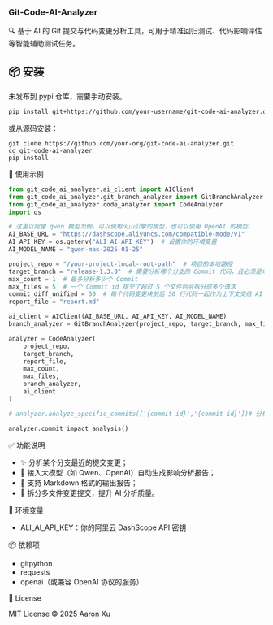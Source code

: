 ### Git-Code-AI-Analyzer

🔍 基于 AI 的 Git 提交与代码变更分析工具，可用于精准回归测试、代码影响评估等智能辅助测试任务。

## 📦 安装

未发布到 pypi 仓库，需要手动安装。

```bash
pip install git+https://github.com/your-username/git-code-ai-analyzer.git
```

或从源码安装：

```
git clone https://github.com/your-org/git-code-ai-analyzer.git
cd git-code-ai-analyzer
pip install .
```

🚀 使用示例

```python
from git_code_ai_analyzer.ai_client import AIClient
from git_code_ai_analyzer.git_branch_analyzer import GitBranchAnalyzer
from git_code_ai_analyzer.code_analyzer import CodeAnalyzer
import os

# 这里以阿里 qwen 模型为例，可以使用火山引擎的模型，也可以使用 OpenAI 的模型。
AI_BASE_URL = "https://dashscope.aliyuncs.com/compatible-mode/v1"
AI_API_KEY = os.getenv("ALI_AI_API_KEY")  # 设置你的环境变量
AI_MODEL_NAME = "qwen-max-2025-01-25"

project_repo = "/your-project-local-root-path"  # 项目的本地路径
target_branch = "release-1.3.0"  # 需要分析哪个分支的 Commit 代码，且必须是本地已 pull 的分支
max_count = 1  # 最多分析多少个 Commit
max_files = 5  # 一个 Commit id 提交了超过 5 个文件则会拆分成多个请求
commit_diff_unified = 50  # 每个代码变更块前后 50 行代码一起作为上下文交给 AI 分析
report_file = "report.md"

ai_client = AIClient(AI_BASE_URL, AI_API_KEY, AI_MODEL_NAME)
branch_analyzer = GitBranchAnalyzer(project_repo, target_branch, max_files, commit_diff_unified)

analyzer = CodeAnalyzer(
    project_repo,
    target_branch,
    report_file,
    max_count,
    max_files,
    branch_analyzer,
    ai_client
)

# analyzer.analyze_specific_commits(['{commit-id}','{commit-id}'])# 分析指定的 commit ids

analyzer.commit_impact_analysis()
```

✅ 功能说明
- ✨ 分析某个分支最近的提交变更；
- 🧠 接入大模型（如 Qwen、OpenAI）自动生成影响分析报告；
- 📄 支持 Markdown 格式的输出报告；
- 📂 拆分多文件变更提交，提升 AI 分析质量。

🔧 环境变量
- ALI_AI_API_KEY：你的阿里云 DashScope API 密钥

📦 依赖项
- gitpython
- requests
- openai（或兼容 OpenAI 协议的服务）

📝 License

MIT License © 2025 Aaron Xu
